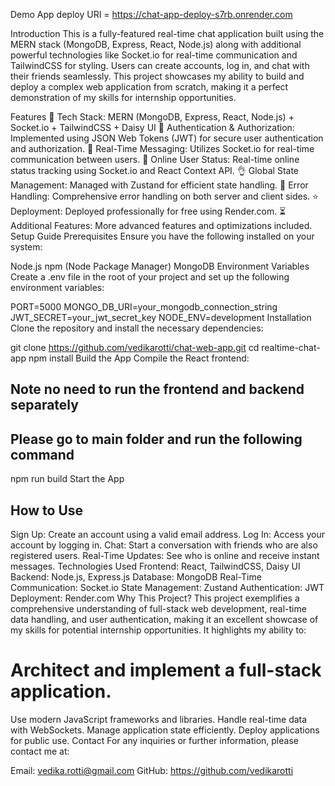 Demo App
deploy URI = https://chat-app-deploy-s7rb.onrender.com

Introduction
This is a fully-featured real-time chat application built using the MERN stack (MongoDB, Express, React, Node.js) along with additional powerful technologies like Socket.io for real-time communication and TailwindCSS for styling. Users can create accounts, log in, and chat with their friends seamlessly. This project showcases my ability to build and deploy a complex web application from scratch, making it a perfect demonstration of my skills for internship opportunities.

Features
🌟 Tech Stack: MERN (MongoDB, Express, React, Node.js) + Socket.io + TailwindCSS + Daisy UI
🎃 Authentication & Authorization: Implemented using JSON Web Tokens (JWT) for secure user authentication and authorization.
👾 Real-Time Messaging: Utilizes Socket.io for real-time communication between users.
🚀 Online User Status: Real-time online status tracking using Socket.io and React Context API.
👌 Global State Management: Managed with Zustand for efficient state handling.
🐞 Error Handling: Comprehensive error handling on both server and client sides.
⭐ Deployment: Deployed professionally for free using Render.com.
⏳ Additional Features: More advanced features and optimizations included.
Setup Guide
Prerequisites
Ensure you have the following installed on your system:

Node.js
npm (Node Package Manager)
MongoDB
Environment Variables
Create a .env file in the root of your project and set up the following environment variables:

PORT=5000
MONGO_DB_URI=your_mongodb_connection_string
JWT_SECRET=your_jwt_secret_key
NODE_ENV=development
Installation
Clone the repository and install the necessary dependencies:

git clone https://github.com/vedikarotti/chat-web-app.git
cd realtime-chat-app
npm install
Build the App
Compile the React frontend:

## Note no need to run the frontend and backend separately

## Please go to main folder and run the following command

npm run build
Start the App

## How to Use

Sign Up: Create an account using a valid email address.
Log In: Access your account by logging in.
Chat: Start a conversation with friends who are also registered users.
Real-Time Updates: See who is online and receive instant messages.
Technologies Used
Frontend: React, TailwindCSS, Daisy UI
Backend: Node.js, Express.js
Database: MongoDB
Real-Time Communication: Socket.io
State Management: Zustand
Authentication: JWT
Deployment: Render.com
Why This Project?
This project exemplifies a comprehensive understanding of full-stack web development, real-time data handling, and user authentication, making it an excellent showcase of my skills for potential internship opportunities. It highlights my ability to:

# Architect and implement a full-stack application.

Use modern JavaScript frameworks and libraries.
Handle real-time data with WebSockets.
Manage application state efficiently.
Deploy applications for public use.
Contact
For any inquiries or further information, please contact me at:

Email: vedika.rotti@gmail.com
GitHub: https://github.com/vedikarotti
